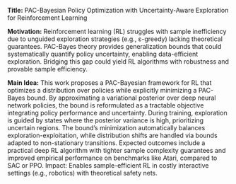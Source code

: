 **Title:** PAC-Bayesian Policy Optimization with Uncertainty-Aware Exploration for Reinforcement Learning  

**Motivation:** Reinforcement learning (RL) struggles with sample inefficiency due to unguided exploration strategies (e.g., ε-greedy) lacking theoretical guarantees. PAC-Bayes theory provides generalization bounds that could systematically quantify policy uncertainty, enabling data-efficient exploration. Bridging this gap could yield RL algorithms with robustness and provable sample efficiency.  

**Main Idea:** This work proposes a PAC-Bayesian framework for RL that optimizes a distribution over policies while explicitly minimizing a PAC-Bayes bound. By approximating a variational posterior over deep neural network policies, the bound is reformulated as a tractable objective integrating policy performance and uncertainty. During training, exploration is guided by states where the posterior variance is high, prioritizing uncertain regions. The bound’s minimization automatically balances exploration-exploitation, while distribution shifts are handled via bounds adapted to non-stationary transitions. Expected outcomes include a practical deep RL algorithm with tighter sample complexity guarantees and improved empirical performance on benchmarks like Atari, compared to SAC or PPO. Impact: Enables sample-efficient RL in costly interactive settings (e.g., robotics) with theoretical safety nets.